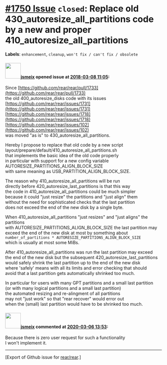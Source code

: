 [\#1750 Issue](https://github.com/rear/rear/issues/1750) `closed`: Replace old 430\_autoresize\_all\_partitions code by a new and proper 410\_autoresize\_all\_partitions
=========================================================================================================================================================================

**Labels**: `enhancement`, `cleanup`, `won't fix / can't fix / obsolete`

#### <img src="https://avatars.githubusercontent.com/u/1788608?u=925fc54e2ce01551392622446ece427f51e2f0ce&v=4" width="50">[jsmeix](https://github.com/jsmeix) opened issue at [2018-03-08 11:05](https://github.com/rear/rear/issues/1750):

Since
[https://github.com/rear/rear/pull/1733](https://github.com/rear/rear/pull/1733)  
the old 400\_autoresize\_disks code with its issues  
[https://github.com/rear/rear/issues/1731](https://github.com/rear/rear/issues/1731)  
[https://github.com/rear/rear/issues/1718](https://github.com/rear/rear/issues/1718)  
[https://github.com/rear/rear/issues/102](https://github.com/rear/rear/issues/102)  
was moved "as is" to 430\_autoresize\_all\_partitions.

Hereby I propose to replace that old code by a new script  
layout/prepare/default/410\_autoresize\_all\_partitions.sh  
that implements the basic idea of the old code properly  
in particular with support for a new config variable  
AUTORESIZE\_PARTITIONS\_ALIGN\_BLOCK\_SIZE  
with same meaning as USB\_PARTITION\_ALIGN\_BLOCK\_SIZE.

The reason why 410\_autoresize\_all\_partitions will be run  
directly before 420\_autoresize\_last\_partitions is that this way  
the code in 410\_autoresize\_all\_partitions could be much simpler  
because it could "just resize" the partitions and "just align" them  
without the need for sophisticated checks that the last partition  
does not exceed the end of the new disk by a single byte.

When 410\_autoresize\_all\_partitions "just resizes" and "just aligns"
the partitions  
with AUTORESIZE\_PARTITIONS\_ALIGN\_BLOCK\_SIZE the last partition may  
exceed the end of the new disk at most by something about  
`number_of_partitions * AUTORESIZE_PARTITIONS_ALIGN_BLOCK_SIZE`  
which is usually at most some MiBs.

After 410\_autoresize\_all\_partitions was run the last partition may
exceed  
the end of the new disk but the subsequent
420\_autoresize\_last\_partitions  
would safely shrink the last partition up to the end of the new disk  
where 'safely' means with all its limits and error checking that
should  
avoid that a last partition gets automatically shrinked too much.

In particular for users with many GPT partitions and a small last
partition  
(or with many logical partitions and a small last partition)  
the automated resizing and re-alingment of all partitions  
may not "just work" so that "rear recover" would error out  
when the (small) last partition would have to be shrinked too much.

#### <img src="https://avatars.githubusercontent.com/u/1788608?u=925fc54e2ce01551392622446ece427f51e2f0ce&v=4" width="50">[jsmeix](https://github.com/jsmeix) commented at [2020-03-06 13:53](https://github.com/rear/rear/issues/1750#issuecomment-595777371):

Because there is zero user request for such a functionality  
I won't implement it.

------------------------------------------------------------------------

\[Export of Github issue for
[rear/rear](https://github.com/rear/rear).\]
